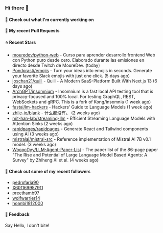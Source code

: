 ### Hi there 👋

#### 👷 Check out what I'm currently working on

#### 🔨 My recent Pull Requests


#### ⭐ Recent Stars

- [mouredev/python-web](https://github.com/mouredev/python-web) - Curso para aprender desarrollo frontend Web con Python puro desde cero. Elaborado durante las emisiones en directo desde Twitch de MoureDev. (today)
- [Pondorasti/emojis](https://github.com/Pondorasti/emojis) - Turn your ideas into emojis in seconds. Generate your favorite Slack emojis with just one click. (5 days ago)
- [joschan21/quill](https://github.com/joschan21/quill) - Quill - A Modern SaaS-Platform Built With Next.js 13 (6 days ago)
- [ArchGPT/insomnium](https://github.com/ArchGPT/insomnium) - Insomnium is a fast local API testing tool that is privacy-focused and 100% local. For testing GraphQL, REST, WebSockets and gRPC. This is a fork of Kong/insomnia (1 week ago)
- [fastai/lm-hackers](https://github.com/fastai/lm-hackers) - Hackers&#39; Guide to Language Models (1 week ago)
- [zhile-io/blank](https://github.com/zhile-io/blank) - 什么都没有。 (2 weeks ago)
- [mit-han-lab/streaming-llm](https://github.com/mit-han-lab/streaming-llm) - Efficient Streaming Language Models with Attention Sinks (2 weeks ago)
- [rapidpages/rapidpages](https://github.com/rapidpages/rapidpages) - Generate React and Tailwind components using AI (3 weeks ago)
- [mistralai/mistral-src](https://github.com/mistralai/mistral-src) - Reference implementation of Mistral AI 7B v0.1 model. (3 weeks ago)
- [WooooDyy/LLM-Agent-Paper-List](https://github.com/WooooDyy/LLM-Agent-Paper-List) - The paper list of the 86-page paper &#34;The Rise and Potential of Large Language Model Based Agents: A Survey&#34; by Zhiheng Xi et al. (4 weeks ago)

#### 👯 Check out some of my recent followers

- [pedrofaria90](https://github.com/pedrofaria90)
- [X601169957911](https://github.com/X601169957911)
- [preethamb97](https://github.com/preethamb97)
- [wolfwarrier14](https://github.com/wolfwarrier14)
- [hoanbi1812000](https://github.com/hoanbi1812000)

#### 💬 Feedback

Say Hello, I don't bite!